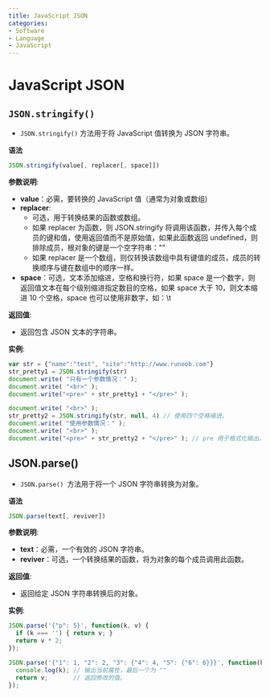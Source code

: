 ```yaml
---
title: JavaScript JSON
categories:
- Software
- Language
- JavaScript
---
```

# JavaScript JSON

## `JSON.stringify()`

- `JSON.stringify()` 方法用于将 JavaScript 值转换为 JSON 字符串。

**语法**

```js
JSON.stringify(value[, replacer[, space]])
```

**参数说明**:

- **value**：必需，要转换的 JavaScript 值（通常为对象或数组)
- **replacer**:
    - 可选，用于转换结果的函数或数组。
    - 如果 replacer 为函数，则 JSON.stringify 将调用该函数，并传入每个成员的键和值，使用返回值而不是原始值，如果此函数返回 undefined，则排除成员，根对象的键是一个空字符串：""
    - 如果 replacer 是一个数组，则仅转换该数组中具有键值的成员，成员的转换顺序与键在数组中的顺序一样。
- **space**：可选，文本添加缩进，空格和换行符，如果 space 是一个数字，则返回值文本在每个级别缩进指定数目的空格，如果 space 大于 10，则文本缩进 10 个空格，space 也可以使用非数字，如：\t

**返回值**:

- 返回包含 JSON 文本的字符串。

**实例**:

```js
var str = {"name":"test", "site":"http://www.runoob.com"}
str_pretty1 = JSON.stringify(str)
document.write( "只有一个参数情况：" );
document.write( "<br>" );
document.write("<pre>" + str_pretty1 + "</pre>" );

document.write( "<br>" );
str_pretty2 = JSON.stringify(str, null, 4) // 使用四个空格缩进。
document.write( "使用参数情况：" );
document.write( "<br>" );
document.write("<pre>" + str_pretty2 + "</pre>" ); // pre 用于格式化输出。
```

## JSON.parse()

- `JSON.parse() `方法用于将一个 JSON 字符串转换为对象。

**语法**

```js
JSON.parse(text[, reviver])
```

**参数说明**:

- **text**：必需，一个有效的 JSON 字符串。
- **reviver**：可选，一个转换结果的函数，将为对象的每个成员调用此函数。

**返回值**:

- 返回给定 JSON 字符串转换后的对象。

**实例**:

```js
JSON.parse('{"p": 5}', function(k, v) {
  if (k === '') { return v; }
  return v * 2;
});

JSON.parse('{"1": 1, "2": 2, "3": {"4": 4, "5": {"6": 6}}}', function(k, v) {
  console.log(k); // 输出当前属性，最后一个为 ""
  return v;       // 返回修改的值。
});
```

